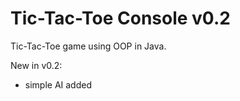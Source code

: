 Tic-Tac-Toe Console v0.2
=========

Tic-Tac-Toe game using OOP in Java.

New in v0.2:
- simple AI added

